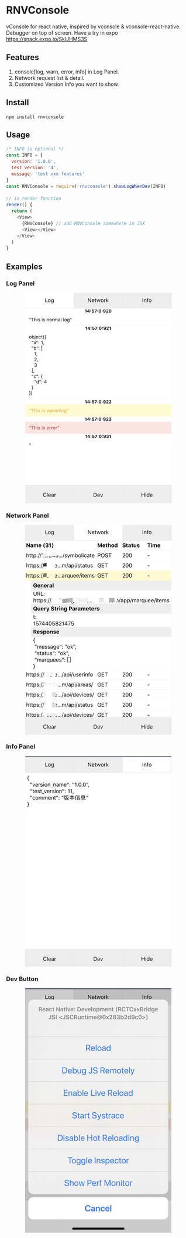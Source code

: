 # RNVConsole
vConsole for react native, inspired by vconsole & vconsole-react-native.
Debugger on top of screen. Have a try in expo https://snack.expo.io/SklJHMS3S

## Features
1. console[log, warn, error, info] in Log Panel.
2. Network request list & detail.
3. Customized Version Info you want to show.

## Install
```
npm install rnvconsole
```

## Usage
```javascript
/* INFO is optional */
const INFO = {
  version: '1.0.0',
  test_version: '4',
  message: 'test xxx features'
}
const RNVConsole = require('rnvconsole').showLogWhenDev(INFO)

// in render function
render() {
  return (
    <View>
      {RNVConsole} // add RNVConsole somewhere in JSX
      <View></View>
    </View>
  )
}
```

## Examples

### Log Panel
<div align=center><img width="400" align="center" src="https://raw.githubusercontent.com/fwon/blog/master/assets/rnvconsole1.jpeg"/></div>

### Network Panel
<div align=center><img width="400" align="center" src="https://raw.githubusercontent.com/fwon/blog/master/assets/rnvconsole2.png"/></div>

### Info Panel
<div align=center><img width="400" align="center" src="https://raw.githubusercontent.com/fwon/blog/master/assets/rnvconsole3.jpeg"/></div>

### Dev Button
<div align=center><img width="400" align="center" src="https://raw.githubusercontent.com/fwon/blog/master/assets/rnvconsole4.jpeg"/></div>
